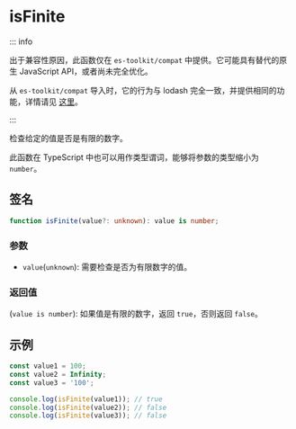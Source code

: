 # isFinite

::: info

出于兼容性原因，此函数仅在 `es-toolkit/compat` 中提供。它可能具有替代的原生 JavaScript API，或者尚未完全优化。

从 `es-toolkit/compat` 导入时，它的行为与 lodash 完全一致，并提供相同的功能，详情请见 [这里](../../../compatibility.md)。

:::

检查给定的值是否是有限的数字。

此函数在 TypeScript 中也可以用作类型谓词，能够将参数的类型缩小为 `number`。

## 签名

```typescript
function isFinite(value?: unknown): value is number;
```

### 参数

- `value`(`unknown`): 需要检查是否为有限数字的值。

### 返回值

(`value is number`): 如果值是有限的数字，返回 `true`，否则返回 `false`。

## 示例

```typescript
const value1 = 100;
const value2 = Infinity;
const value3 = '100';

console.log(isFinite(value1)); // true
console.log(isFinite(value2)); // false
console.log(isFinite(value3)); // false
```
